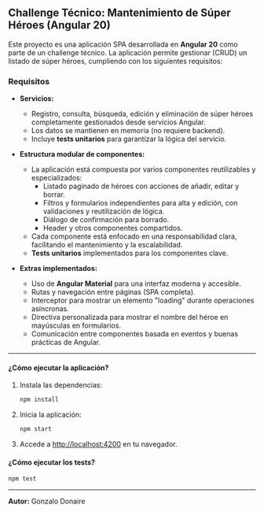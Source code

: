 ## Challenge Técnico: Mantenimiento de Súper Héroes (Angular 20)

Este proyecto es una aplicación SPA desarrollada en **Angular 20** como parte de un challenge técnico. La aplicación permite gestionar (CRUD) un listado de súper héroes, cumpliendo con los siguientes requisitos:

### Requisitos

- **Servicios:**

  - Registro, consulta, búsqueda, edición y eliminación de súper héroes completamente gestionados desde servicios Angular.
  - Los datos se mantienen en memoria (no requiere backend).
  - Incluye **tests unitarios** para garantizar la lógica del servicio.

- **Estructura modular de componentes:**

  - La aplicación está compuesta por varios componentes reutilizables y especializados:
    - Listado paginado de héroes con acciones de añadir, editar y borrar.
    - Filtros y formularios independientes para alta y edición, con validaciones y reutilización de lógica.
    - Diálogo de confirmación para borrado.
    - Header y otros componentes compartidos.
  - Cada componente está enfocado en una responsabilidad clara, facilitando el mantenimiento y la escalabilidad.
  - **Tests unitarios** implementados para los componentes clave.

- **Extras implementados:**
  - Uso de **Angular Material** para una interfaz moderna y accesible.
  - Rutas y navegación entre páginas (SPA completa).
  - Interceptor para mostrar un elemento "loading" durante operaciones asíncronas.
  - Directiva personalizada para mostrar el nombre del héroe en mayúsculas en formularios.
  - Comunicación entre componentes basada en eventos y buenas prácticas de Angular.

---

#### ¿Cómo ejecutar la aplicación?

1. Instala las dependencias:
   ```bash
   npm install
   ```
2. Inicia la aplicación:
   ```bash
   npm start
   ```
3. Accede a [http://localhost:4200](http://localhost:4200) en tu navegador.

#### ¿Cómo ejecutar los tests?

```bash
npm test
```

---

**Autor:** Gonzalo Donaire
